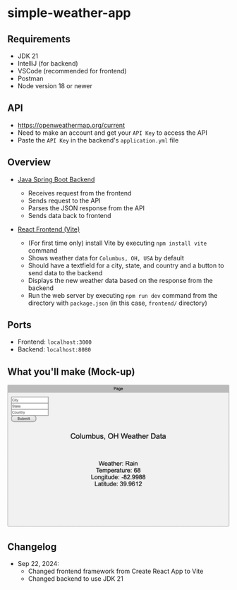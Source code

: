 # simple-weather-app

## Requirements
* JDK 21
* IntelliJ (for backend)
* VSCode (recommended for frontend)
* Postman
* Node version 18 or newer

## API
* https://openweathermap.org/current
* Need to make an account and get your `API Key` to access the API
* Paste the `API Key` in the backend's `application.yml` file

## Overview
* [Java Spring Boot Backend](backend/)
  - Receives request from the frontend
  - Sends request to the API
  - Parses the JSON response from the API
  - Sends data back to frontend

* [React Frontend (Vite)](frontend/)
  - (For first time only) install Vite by executing `npm install vite` command
  - Shows weather data for `Columbus, OH, USA` by default
  - Should have a textfield for a city, state, and country and a button to send data to the backend
  - Displays the new weather data based on the response from the backend
  - Run the web server by executing `npm run dev` command from the directory with `package.json` (in this case, `frontend/` directory)

## Ports
* Frontend: `localhost:3000`
* Backend: `localhost:8080`

## What you'll make (Mock-up)
![frontend design](frontend-design.png)

## Changelog
* Sep 22, 2024:
  - Changed frontend framework from Create React App to Vite
  - Changed backend to use JDK 21